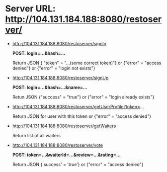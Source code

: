 Server URL: http://104.131.184.188:8080/restoserver/
=================

- http://104.131.184.188:8080/restoserver/signIn

  **POST: login=...&hash=...**

  Return JSON { "token" = "...(some correct token)"} or {"error" = "access denied"} or {"error" = "login not exists"}


- http://104.131.184.188:8080/restoserver/signUp

  **POST: login=...&hash=...&name=...**
  
  Retun JSON {"success" = "true"} or {"error" = "login already exists"}
  

- http://104.131.184.188:8080/restoserver/getUserProfile?token=...
  
  Return JSON for user with this token or {"error" = "access denied"}


- http://104.131.184.188:8080/restoserver/getWaiters

  Return list of all waiters


- http://104.131.184.188:8080/restoserver/vote

  **POST: token=...&waiterId=...&review=...&rating=...**

  Return JSON {'success' = 'true'} or {"error" = "access denied"}
